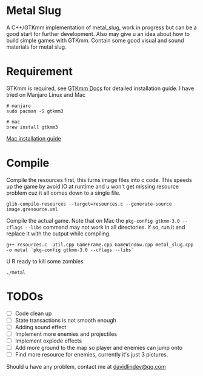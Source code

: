 # Metal Slug
A C++/GTKmm implementation of metal_slug, work in progress but can be a good start for further development. Also may give u an idea about how to build simple games with GTKmm. Contain some good visual and sound materials for metal slug.

# Requirement
GTKmm is required, see [GTKmm Docs](https://developer.gnome.org/gtkmm-tutorial/stable/chapter-installation.html) for detailed installation guide. I have tried on Manjaro Linux and Mac
```shell
# manjaro 
sudo pacman -S gtkmm3

# mac
brew install gtkmm3
```
[Mac installation guide](https://medium.com/@ivyzhou/how-to-use-gtkmm-with-glade-in-xcode-69745c8401a9)

# Compile

Compile the resources first, this turns image files into c code. This speeds up the game by avoid IO at runtime and u won't get missing resource problem cuz it all comes down to a single file.
```shell
glib-compile-resources --target=resources.c --generate-source image.gresource.xml
```
Compile the actual game. Note that on Mac the `pkg-config gtkmm-3.0 --cflags --libs` command may not work in all directories. If so, run it and replace it with the output while compiling.
```shell
g++ resources.c  util.cpp GameFrame.cpp GameWindow.cpp metal_slug.cpp -o metal `pkg-config gtkmm-3.0 --cflags --libs`
```

U R ready to kill some zombies
```shell
./metal
```

# TODOs
- [ ] Code clean up
- [ ] State transactions is not smooth enough
- [ ] Adding sound effect
- [ ] Implement more enemies and projectiles
- [ ] Implement explode effects
- [ ] Add more ground to the map so player and enemies can jump onto
- [ ] Find more resource for enemies, currently it's just 3 pictures.

Should u have any problem, contact me at davidlindev@qq.com
